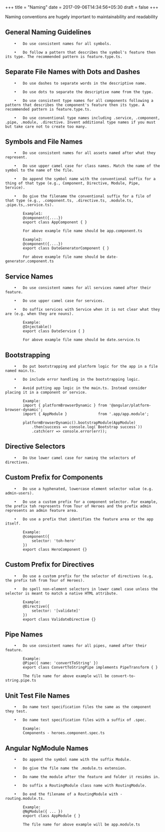 +++
title = "Naming"
date = 2017-09-06T14:34:56+05:30
draft = false
+++

Naming conventions are hugely important to maintainability and readability

## General Naming Guidelines

        •	Do use consistent names for all symbols.

        •	Do follow a pattern that describes the symbol's feature then its type. The recommended pattern is feature.type.ts.

## Separate File Names with Dots and Dashes

        •	Do use dashes to separate words in the descriptive name.

        •	Do use dots to separate the descriptive name from the type.
        
        •	Do use consistent type names for all components following a pattern that describes the component's feature then its type. A recommended pattern is feature.type.ts.
        
        •	Do use conventional type names including .service, .component, .pipe, .module, .directive. Invent additional type names if you must but take care not to create too many.

## Symbols and File Names

        •	Do use consistent names for all assets named after what they represent.

        •	Do use upper camel case for class names. Match the name of the symbol to the name of the file.

        •	Do append the symbol name with the conventional suffix for a thing of that type (e.g., Component, Directive, Module, Pipe, Service).

        •	Do give the filename the conventional suffix for a file of that type (e.g., .component.ts, .directive.ts, .module.ts, .pipe.ts,.service.ts).

            Example1:
            @component({....})             
            export class AppComponent { }

            For above example file name should be app.component.ts

            Example2:
            @component({....})             
            export class DateGeneratorComponent { }

            For above example file name should be date-generator.component.ts

## Service Names

        •	Do use consistent names for all services named after their feature.
        
        •	Do use upper camel case for services.

        •	Do suffix services with Service when it is not clear what they are (e.g. when they are nouns).

            Example:
            @Injectable()
            export class DateService { }

            For above example file name should be date.service.ts

## Bootstrapping

        •	Do put bootstrapping and platform logic for the app in a file named main.ts.

        •	Do include error handling in the bootstrapping logic.

        •	Avoid putting app logic in the main.ts. Instead consider placing it in a component or service.

            Example:
            import { platformBrowserDynamic } from '@angular/platform-browser-dynamic';
            import { AppModule }              from '.app/app.module';

            platformBrowserDynamic().bootstrapModule(AppModule)
                .then(success => console.log(`Bootstrap success`))
                .catch(err => console.error(err));
            
## Directive Selectors

        •	Do Use lower camel case for naming the selectors of directives.

## Custom Prefix for Components

        •	Do use a hyphenated, lowercase element selector value (e.g. admin-users).

        •	Do use a custom prefix for a component selector. For example, the prefix toh represents from Tour of Heroes and the prefix admin represents an admin feature area.

        •	Do use a prefix that identifies the feature area or the app itself.

            Example:
            @component({
                selector: 'toh-hero'
            })
            export class HeroComponent {}

## Custom Prefix for Directives

        •	Do use a custom prefix for the selector of directives (e.g, the prefix toh from Tour of Heroes).

        •	Do spell non-element selectors in lower camel case unless the selector is meant to match a native HTML attribute.

            Example:
            @Directive({
                selector: '[validate]'
            })
            export class ValidateDirective {}

## Pipe Names

        •	Do use consistent names for all pipes, named after their feature.

            Example:
            @Pipe({ name: 'convertToString' })
            export class ConvertToStringPipe implements PipeTransform { }

            The file name for above example will be convert-to-string.pipe.ts

## Unit Test File Names

        •	Do name test specification files the same as the component they test.

        •	Do name test specification files with a suffix of .spec.

            Example:
            Components - heroes.component.spec.ts

## Angular NgModule Names

        •	Do append the symbol name with the suffix Module.

        •	Do give the file name the .module.ts extension.

        •	Do name the module after the feature and folder it resides in.

        •	Do suffix a RoutingModule class name with RoutingModule.

        •	Do end the filename of a RoutingModule with -routing.module.ts.

            Example:
            @NgModule({ ... })
            export class AppModule { }

            The file name for above example will be app.module.ts